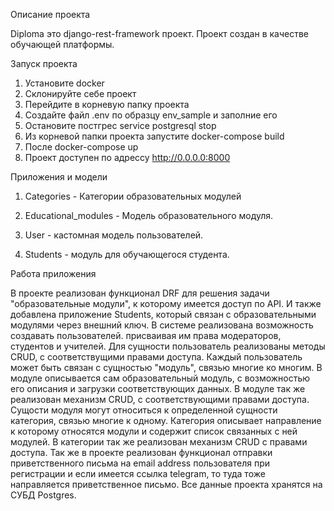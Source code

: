 Описание проекта

Diploma это django-rest-framework проект. 
Проект создан в качестве обучающей платформы.

Запуск проекта

1. Установите docker
2. Склонируйте себе проект 
3. Перейдите в корневую папку проекта
4. Cоздайте файл .env по образцу env_sample и заполние его
5. Остановите постгрес service postgresql stop
6. Из корневой папки проекта запустите docker-compose build
7. После docker-compose up
8. Проект доступен по адрессу http://0.0.0.0:8000

Приложения и модели

1. Categories - Категории образовательных модулей
2. Educational_modules - Модель образовательного модуля.

3. User - кастомная модель пользователей.
5. Students - модуль для обучающегося студента.

Работа приложения

В проекте реализован функционал DRF для решения задачи "образовательные модули",
к которому имеется доступ по API. И также добавлена приложение Students, который связан
с образовательными модулями через внешний ключ.
В системе реализована возможность создавать пользователей.
присваивая им права модераторов, студентов и учителей. 
Для сущности пользователь реализованы методы CRUD, 
с соответствущими правами доступа. 
Каждый пользователь может быть связан с сущностью "модуль", связью многие ко многим. 
В модуле описывается сам образовательный модуль, с возможностью его описания и загрузки соответствующих данных. 
В модуле так же реализован механизм CRUD, с соответствующими правами доступа. 
Сущости модуля могут относиться к определенной сущности категория, связью многие к одному. 
Категория описывает направление к которому относятся модули и содержит список связанных с ней модулей. 
В категории так же реализован механизм CRUD с правами доступа. 
Так же в проекте реализован функционал отправки приветственного письма на email address пользователя 
при регистрации и если имеется ссылка telegram, то туда тоже направляется приветственное письмо. 
Все данные проекта хранятся на СУБД Postgres.
